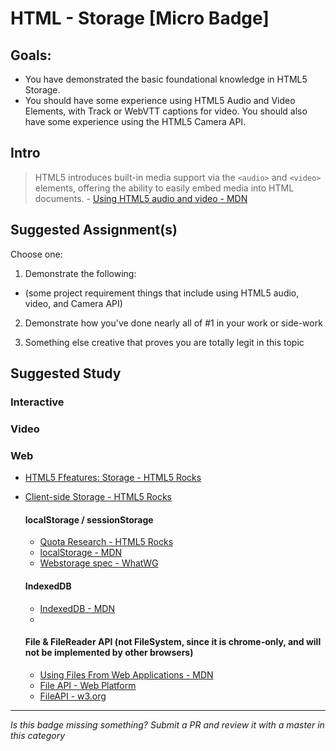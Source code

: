 HTML - Storage [Micro Badge]
=================================================


Goals:
------

- You have demonstrated the basic foundational knowledge in HTML5 Storage.
- You should have some experience using HTML5 Audio and Video Elements, with Track or WebVTT captions for video. You should also have some experience using the HTML5 Camera API.


Intro
-----

> HTML5 introduces built-in media support via the `<audio>` and `<video>` elements, offering the ability to easily embed media into HTML documents. - [Using HTML5 audio and video - MDN](https://developer.mozilla.org/en-US/docs/Web/Guide/HTML/Using_HTML5_audio_and_video)



Suggested Assignment(s)
-----------------------

Choose one:

1) Demonstrate the following:  
- (some project requirement things that include using HTML5 audio, video, and Camera API)
 
2) Demonstrate how you've done nearly all of #1 in your work or side-work

3) Something else creative that proves you are totally legit in this topic


Suggested Study
---------------

### Interactive


### Video


### Web

- [HTML5 Ffeatures: Storage - HTML5 Rocks](http://www.html5rocks.com/en/features/storage)
- [Client-side Storage - HTML5 Rocks](http://www.html5rocks.com/en/tutorials/offline/storage/)

  #### localStorage / sessionStorage 

  - [Quota Research - HTML5 Rocks](http://www.html5rocks.com/en/tutorials/offline/quota-research/)
  - [localStorage - MDN](https://developer.mozilla.org/en-US/docs/Web/API/Window/localStorage)
  - [Webstorage spec - WhatWG](https://html.spec.whatwg.org/multipage/webstorage.html)

  #### IndexedDB

  - [IndexedDB - MDN](https://developer.mozilla.org/en-US/docs/Web/API/IndexedDB_API)
  - [](http://www.html5rocks.com/en/tutorials/indexeddb/todo/)

  #### File & FileReader API (not FileSystem, since it is chrome-only, and will not be implemented by other browsers)

  - [Using Files From Web Applications - MDN](https://developer.mozilla.org/en-US/docs/Using_files_from_web_applications)
  - [File API - Web Platform](http://docs.webplatform.org/wiki/apis/file)
  - [FileAPI - w3.org](https://www.w3.org/TR/FileAPI/)

-----

*Is this badge missing something? Submit a PR and review it with a master in this category*
